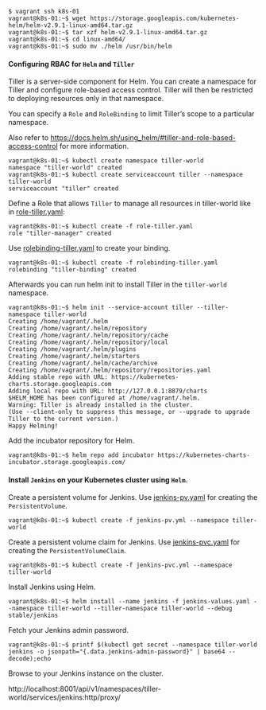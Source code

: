 ```
$ vagrant ssh k8s-01
vagrant@k8s-01:~$ wget https://storage.googleapis.com/kubernetes-helm/helm-v2.9.1-linux-amd64.tar.gz
vagrant@k8s-01:~$ tar xzf helm-v2.9.1-linux-amd64.tar.gz
vagrant@k8s-01:~$ cd linux-amd64/
vagrant@k8s-01:~$ sudo mv ./helm /usr/bin/helm
```

#### Configuring RBAC for `Helm` and `Tiller`

Tiller is a server-side component for Helm. You can create a namespace for Tiller and configure role-based access control. Tiller will then be restricted to deploying resources only in that namespace.

You can specify a `Role` and `RoleBinding` to limit Tiller’s scope to a particular namespace.

Also refer to https://docs.helm.sh/using_helm/#tiller-and-role-based-access-control for more information.

```
vagrant@k8s-01:~$ kubectl create namespace tiller-world
namespace "tiller-world" created
vagrant@k8s-01:~$ kubectl create serviceaccount tiller --namespace tiller-world
serviceaccount "tiller" created
```

Define a Role that allows `Tiller` to manage all resources in tiller-world like in [role-tiller.yaml](helm/role-tiller.yaml):

```
vagrant@k8s-01:~$ kubectl create -f role-tiller.yaml
role "tiller-manager" created
```

Use [rolebinding-tiller.yaml](helm/rolebinding-tiller.yaml) to create your binding.

```
vagrant@k8s-01:~$ kubectl create -f rolebinding-tiller.yaml
rolebinding "tiller-binding" created
```

Afterwards you can run helm init to install Tiller in the `tiller-world` namespace.

```
vagrant@k8s-01:~$ helm init --service-account tiller --tiller-namespace tiller-world
Creating /home/vagrant/.helm
Creating /home/vagrant/.helm/repository
Creating /home/vagrant/.helm/repository/cache
Creating /home/vagrant/.helm/repository/local
Creating /home/vagrant/.helm/plugins
Creating /home/vagrant/.helm/starters
Creating /home/vagrant/.helm/cache/archive
Creating /home/vagrant/.helm/repository/repositories.yaml
Adding stable repo with URL: https://kubernetes-charts.storage.googleapis.com
Adding local repo with URL: http://127.0.0.1:8879/charts
$HELM_HOME has been configured at /home/vagrant/.helm.
Warning: Tiller is already installed in the cluster.
(Use --client-only to suppress this message, or --upgrade to upgrade Tiller to the current version.)
Happy Helming!
```

Add the incubator repository for Helm.

```
vagrant@k8s-01:~$ helm repo add incubator https://kubernetes-charts-incubator.storage.googleapis.com/
```

#### Install `Jenkins` on your Kubernetes cluster using `Helm`.

Create a persistent volume for Jenkins. Use [jenkins-pv.yaml](jenkins/jenkins-pv.yaml) for creating the `PersistentVolume`.

```
vagrant@k8s-01:~$ kubectl create -f jenkins-pv.yml --namespace tiller-world
```

Create a persistent volume claim for Jenkins. Use [jenkins-pvc.yaml](jenkins/jenkins-pvc.yaml) for creating the `PersistentVolumeClaim`.

```
vagrant@k8s-01:~$ kubectl create -f jenkins-pvc.yml --namespace tiller-world
```

Install Jenkins using Helm.

```
vagrant@k8s-01:~$ helm install --name jenkins -f jenkins-values.yaml --namespace tiller-world --tiller-namespace tiller-world --debug stable/jenkins
```

Fetch your Jenkins admin password.

```
vagrant@k8s-01:~$ printf $(kubectl get secret --namespace tiller-world jenkins -o jsonpath="{.data.jenkins-admin-password}" | base64 --decode);echo
```

Browse to your Jenkins instance on the cluster.

http://localhost:8001/api/v1/namespaces/tiller-world/services/jenkins:http/proxy/
